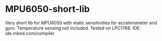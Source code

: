 # MPU6050-short-lib
Very short lib for MPU6050 with static sensitivities for accelerometer and gyro. Temperature sensing not included. Tested on LPC1768. IDE: ide.mbed.com/compiler
